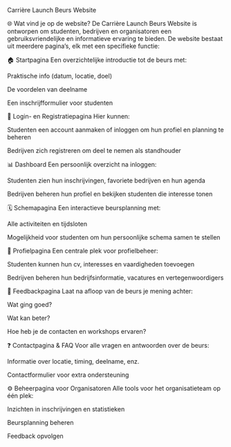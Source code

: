 Carrière Launch Beurs Website

🌐 Wat vind je op de website?
De Carrière Launch Beurs Website is ontworpen om studenten, bedrijven en organisatoren een gebruiksvriendelijke en informatieve ervaring te bieden. De website bestaat uit meerdere pagina’s, elk met een specifieke functie:

🏠 Startpagina
Een overzichtelijke introductie tot de beurs met:

Praktische info (datum, locatie, doel)

De voordelen van deelname

Een inschrijfformulier voor studenten

🔐 Login- en Registratiepagina
Hier kunnen:

Studenten een account aanmaken of inloggen om hun profiel en planning te beheren

Bedrijven zich registreren om deel te nemen als standhouder

📊 Dashboard
Een persoonlijk overzicht na inloggen:

Studenten zien hun inschrijvingen, favoriete bedrijven en hun agenda

Bedrijven beheren hun profiel en bekijken studenten die interesse tonen

🗓️ Schemapagina
Een interactieve beursplanning met:

Alle activiteiten en tijdsloten

Mogelijkheid voor studenten om hun persoonlijke schema samen te stellen

👤 Profielpagina
Een centrale plek voor profielbeheer:

Studenten kunnen hun cv, interesses en vaardigheden toevoegen

Bedrijven beheren hun bedrijfsinformatie, vacatures en vertegenwoordigers

📝 Feedbackpagina
Laat na afloop van de beurs je mening achter:

Wat ging goed?

Wat kan beter?

Hoe heb je de contacten en workshops ervaren?

❓ Contactpagina & FAQ
Voor alle vragen en antwoorden over de beurs:

Informatie over locatie, timing, deelname, enz.

Contactformulier voor extra ondersteuning

⚙️ Beheerpagina voor Organisatoren
Alle tools voor het organisatieteam op één plek:

Inzichten in inschrijvingen en statistieken

Beursplanning beheren

Feedback opvolgen
